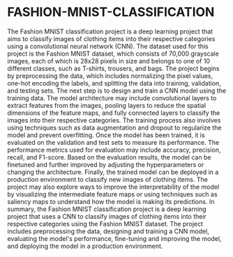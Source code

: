 # FASHION-MNIST-CLASSIFICATION
The Fashion MNIST classification project is a deep learning project that aims to classify images
of clothing items into their respective categories using a convolutional neural network (CNN).
The dataset used for this project is the Fashion MNIST dataset, which consists of 70,000
grayscale images, each of which is 28x28 pixels in size and belongs to one of 10 different
classes, such as T-shirts, trousers, and bags. The project begins by preprocessing the data, which
includes normalizing the pixel values, one-hot encoding the labels, and splitting the data into
training, validation, and testing sets. The next step is to design and train a CNN model using the
training data. The model architecture may include convolutional layers to extract features from
the images, pooling layers to reduce the spatial dimensions of the feature maps, and fully
connected layers to classify the images into their respective categories. The training process also
involves using techniques such as data augmentation and dropout to regularize the model and
prevent overfitting. Once the model has been trained, it is evaluated on the validation and test
sets to measure its performance. The performance metrics used for evaluation may include
accuracy, precision, recall, and F1-score. Based on the evaluation results, the model can be finetuned and further improved by adjusting the hyperparameters or changing the architecture.
Finally, the trained model can be deployed in a production environment to classify new images
of clothing items. The project may also explore ways to improve the interpretability of the model
by visualizing the intermediate feature maps or using techniques such as saliency maps to
understand how the model is making its predictions. In summary, the Fashion MNIST
classification project is a deep learning project that uses a CNN to classify images of clothing
items into their respective categories using the Fashion MNIST dataset. The project includes
preprocessing the data, designing and training a CNN model, evaluating the model's
performance, fine-tuning and improving the model, and deploying the model in a production
environment.
